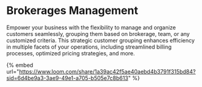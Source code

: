 # Brokerages Management

Empower your business with the flexibility to manage and organize customers seamlessly, grouping them based on brokerage, team, or any customized criteria. This strategic customer grouping enhances efficiency in multiple facets of your operations, including streamlined billing processes, optimized pricing strategies, and more.

{% embed url="https://www.loom.com/share/1a39ac42f5ae40aebd4b3791f315bd84?sid=6d4be9a3-3ae9-49e1-a705-b505e7c8b613" %}
